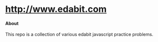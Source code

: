 # http://www.edabit.com

#### About
This repo is a collection of various edabit javascript practice problems.
